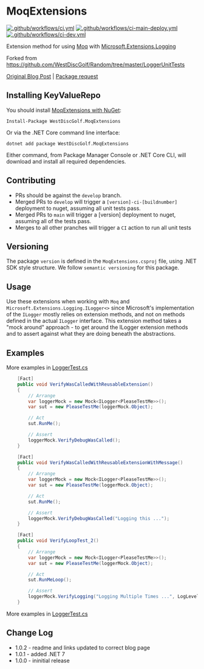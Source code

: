 # MoqExtensions
[![.github/workflows/ci.yml](https://github.com/calebjenkins/WestDiscGolf.MoqExtensions/actions/workflows/ci.yml/badge.svg)](https://github.com/calebjenkins/WestDiscGolf.MoqExtensions/actions/workflows/ci.yml) 
[![.github/workflows/ci-main-deploy.yml](https://github.com/calebjenkins/WestDiscGolf.MoqExtensions/actions/workflows/ci-main-deploy.yml/badge.svg)](https://github.com/calebjenkins/WestDiscGolf.MoqExtensions/actions/workflows/ci-main-deploy.yml)
[![.github/workflows/ci-dev.yml](https://github.com/calebjenkins/WestDiscGolf.MoqExtensions/actions/workflows/ci-dev.yml/badge.svg)](https://github.com/calebjenkins/WestDiscGolf.MoqExtensions/actions/workflows/ci-dev.yml)

Extension method for using [Moq](https://github.com/moq) with [Microsoft.Extensions.Logging](https://learn.microsoft.com/en-us/dotnet/api/microsoft.extensions.logging?view=dotnet-plat-ext-7.0)


Forked from https://github.com/WestDiscGolf/Random/tree/master/LoggerUnitTests

[Original Blog Post](https://www.adamstorr.co.uk/blog/mocking-ilogger-with-moq)
   |   [Package request](https://github.com/WestDiscGolf/Random/issues/2)

## Installing KeyValueRepo

You should install [MoqExtensions with NuGet](https://www.nuget.org/packages/WestDiscGolf.MoqExtensions):

    Install-Package WestDiscGolf.MoqExtensions
    
Or via the .NET Core command line interface:

    dotnet add package WestDiscGolf.MoqExtensions

Either command, from Package Manager Console or .NET Core CLI, will download and install all required dependencies.

## Contributing
- PRs should be against the `develop` branch.
- Merged PRs to `develop` will trigger a `[version]-ci-[buildnumber]` deployment to nuget, assuming all unit tests pass.
- Merged PRs to `main` will trigger a [version] deployment to nuget, assuming all of the tests pass.
- Merges to all other pranches will trigger a `CI` action to run all unit tests

## Versioning
The package `version` is defined in the `MoqExtensions.csproj` file, using .NET SDK style structure. We follow `semantic versioning` for this package.

## Usage
Use these extensions when working with `Moq` and `Microsoft.Extensions.Logging.ILogger<>` since Microsoft's implementation of the `ILogger` mostly relies on extension methods, and not on methods defined in the actual `ILogger` interface. This extension method takes a "mock around" approach - to get around the ILogger extension methods and to assert against what they are doing beneath the abstractions.

## Examples
More examples in [LoggerTest.cs](https://github.com/calebjenkins/WestDiscGolf.MoqExtensions/blob/main/src/MoqExtensionsTests/LoggerTest.cs)
```csharp
    [Fact]
    public void VerifyWasCalledWithReusableExtension()
    {
        // Arrange
        var loggerMock = new Mock<ILogger<PleaseTestMe>>();
        var sut = new PleaseTestMe(loggerMock.Object);

        // Act
        sut.RunMe();

        // Assert
        loggerMock.VerifyDebugWasCalled();
    }
```

```csharp
    [Fact]
    public void VerifyWasCalledWithReusableExtensionWithMessage()
    {
        // Arrange
        var loggerMock = new Mock<ILogger<PleaseTestMe>>();
        var sut = new PleaseTestMe(loggerMock.Object);

        // Act
        sut.RunMe();

        // Assert
        loggerMock.VerifyDebugWasCalled("Logging this ...");
    }
```

```csharp
    [Fact]
    public void VerifyLoopTest_2()
    {
        // Arrange
        var loggerMock = new Mock<ILogger<PleaseTestMe>>();
        var sut = new PleaseTestMe(loggerMock.Object);

        // Act
        sut.RunMeLoop();

        // Assert
        loggerMock.VerifyLogging("Logging Multiple Times ...", LogLevel.Debug, Times.Exactly(3));
    }
```

More examples in [LoggerTest.cs](https://github.com/calebjenkins/WestDiscGolf.MoqExtensions/blob/main/src/MoqExtensionsTests/LoggerTest.cs)

## Change Log
- 1.0.2 - readme and links updated to correct blog page
- 1.0.1 - added .NET 7
- 1.0.0 - ininitial release